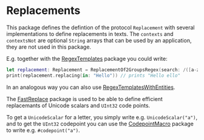# Replacements

This package defines the defintion of the protocol `Replacement` with several implementations to define replacements in texts. The `contexts` and `contextsNot` are optional `String` arrays that can be used by an application, they are not used in this package.

E.g. together with the [RegexTemplates](https://github.com/stefanspringer1/RegexTemplates) package you could write:

```swift
let replacement: Replacement = ReplacementOf2GroupsRegex(search: /([a-z]+)/) { #replacingWithTemplate(in: $0, replacing: $1, withTemplate: "$1 $1") }
print(replacement.replacing(in: "Hello")) // prints "Hello ello"
```

In an analogous way you can also use [RegexTemplatesWithEntities](https://github.com/stefanspringer1/RegexTemplatesWithEntities).

The [FastReplace](https://github.com/stefanspringer1/FastReplace) package is used to be able to define efficient replacemants of Unicode scalars and `UInt32` code points.

To get a `UnicodeScalar` for a letter, you simply write e.g. `UnicodeScalar("a")`, and to get the `UInt32` codepoint you can use the [CodepointMacro](https://github.com/stefanspringer1/CodepointMacro) package to write e.g. `#codepoint("a")`.

